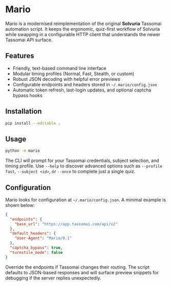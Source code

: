 # Mario

Mario is a modernised reimplementation of the original **Solvuria** Tassomai
automation script.  It keeps the ergonomic, quiz-first workflow of Solvuria
while swapping in a configurable HTTP client that understands the newer
Tassomai API surface.

## Features

- Friendly, text-based command line interface
- Modular timing profiles (Normal, Fast, Stealth, or custom)
- Robust JSON decoding with helpful error previews
- Configurable endpoints and headers stored in `~/.mario/config.json`
- Automatic token refresh, last-login updates, and optional captcha bypass hooks

## Installation

```bash
pip install --editable .
```

## Usage

```bash
python -m mario
```

The CLI will prompt for your Tassomai credentials, subject selection, and
timing profile.  Use `--help` to discover advanced options such as
`--profile fast`, `--subject <id>`, or `--once` to complete just a single quiz.

## Configuration

Mario looks for configuration at `~/.mario/config.json`.  A minimal example is
shown below:

```json
{
  "endpoints": {
    "base_url": "https://app.tassomai.com/api/v2"
  },
  "default_headers": {
    "User-Agent": "Mario/0.1"
  },
  "captcha_bypass": true,
  "turnstile_mode": false
}
```

Override the endpoints if Tassomai changes their routing.  The script defaults
to JSON-based responses and will surface preview snippets for debugging if the
server replies unexpectedly.
